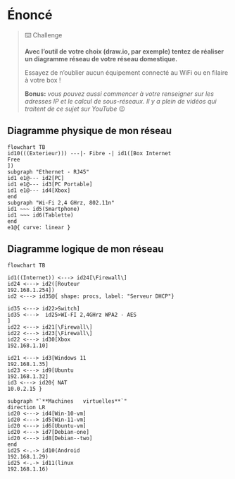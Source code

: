 # Énoncé
> ⌨️ Challenge
>
> **Avec l’outil de votre choix (draw.io, par exemple) tentez de réaliser un diagramme réseau de votre réseau domestique.**  
>
> Essayez de n’oublier aucun équipement connecté au WiFi ou en filaire à votre box !
>
> **Bonus:** _vous pouvez aussi commencer à votre renseigner sur les adresses IP et le calcul de sous-réseaux. Il y a plein de vidéos qui traitent de ce sujet sur YouTube_ 😉

## Diagramme physique de mon réseau

```mermaid
flowchart TB
id10(((Exterieur))) ---|- Fibre -| id1([Box Internet
Free
])
subgraph "Ethernet - RJ45"
id1 e1@--- id2[PC]
id1 e1@--- id3[PC Portable]
id1 e1@--- id4[Xbox]
end
subgraph "Wi-Fi 2,4 GHrz, 802.11n"
id1 ~~~ id5(Smartphone)
id1 ~~~ id6(Tablette)
end
e1@{ curve: linear }

```

## Diagramme logique de mon réseau

```mermaid
flowchart TB

id1((Internet)) <---> id24[\Firewall\]
id24 <---> id2([Routeur
192.168.1.254])
id2 <---> id35@{ shape: procs, label: "Serveur DHCP"}

id35 <---> id22>Switch]
id35 <--->  id25>WI-FI 2,4GHrz WPA2 - AES
]
id22 <---> id21[\Firewall\]
id22 <---> id23[\Firewall\]
id22 <---> id30[Xbox
192.168.1.10]

id21 <---> id3[Windows 11
192.168.1.35]
id23 <---> id9[Ubuntu
192.168.1.32]
id3 <---> id20{ NAT
10.0.2.15 }

subgraph "`**Machines   virtuelles**`"
direction LR
id20 <---> id4[Win-10-vm]
id20 <---> id5[Win-11-vm]
id20 <---> id6[Ubuntu-vm]
id20 <---> id7[Debian-one]
id20 <---> id8[Debian--two]
end
id25 <-.-> id10(Android
192.168.1.29)
id25 <-.-> id11(linux
192.168.1.16)
```
